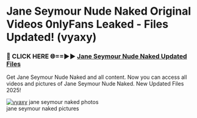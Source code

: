# Jane Seymour Nude Naked Original Videos 0nlyFans Leaked - Files Updated! (vyaxy)

<h3>🔴 CLICK HERE 🌐==►► <a href="https://tinyurl.com/yckcrads" rel="nofollow">Jane Seymour Nude Naked Updated Files</a></h3>

Get Jane Seymour Nude Naked and all content. Now you can access all videos and pictures of Jane Seymour Nude Naked. New Updated Files 2025!

[![vyaxy](https://i.imgur.com/hpKpOFt.gif)](https://tinyurl.com/yckcrads)
jane seymour naked photos<br>
jane seymour naked pictures